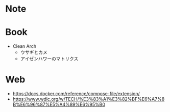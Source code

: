 # Note


# Book
- Clean Arch
  - ウサギとカメ
  - アイゼンハワーのマトリクス

# Web
- https://docs.docker.com/reference/compose-file/extension/
- https://www.wdic.org/w/TECH/%E3%83%A1%E3%82%BF%E6%A7%8B%E6%96%87%E5%A4%89%E6%95%B0

